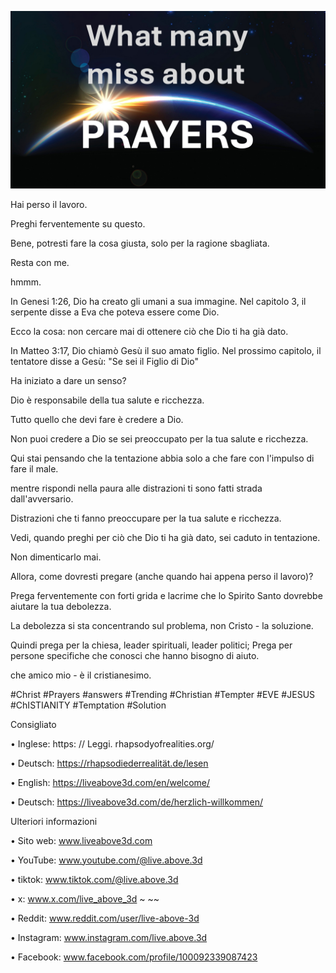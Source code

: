 ![Video cover image](../cover.jpg)

Hai perso il lavoro.

Preghi ferventemente su questo.

Bene, potresti fare la cosa giusta, solo per la ragione sbagliata.

Resta con me.

hmmm.

In Genesi 1:26, Dio ha creato gli umani a sua immagine. Nel capitolo 3, il serpente disse a Eva che poteva essere come Dio.

Ecco la cosa: non cercare mai di ottenere ciò che Dio ti ha già dato.

In Matteo 3:17, Dio chiamò Gesù il suo amato figlio. Nel prossimo capitolo, il tentatore disse a Gesù: "Se sei il Figlio di Dio"

Ha iniziato a dare un senso?

Dio è responsabile della tua salute e ricchezza.

Tutto quello che devi fare è credere a Dio.

Non puoi credere a Dio se sei preoccupato per la tua salute e ricchezza.

Qui stai pensando che la tentazione abbia solo a che fare con l'impulso di fare il male.

mentre rispondi nella paura alle distrazioni ti sono fatti strada dall'avversario.

Distrazioni che ti fanno preoccupare per la tua salute e ricchezza.

Vedi, quando preghi per ciò che Dio ti ha già dato, sei caduto in tentazione.

Non dimenticarlo mai.

Allora, come dovresti pregare (anche quando hai appena perso il lavoro)?

Prega ferventemente con forti grida e lacrime che lo Spirito Santo dovrebbe aiutare la tua debolezza.

La debolezza si sta concentrando sul problema, non Cristo - la soluzione.

Quindi prega per la chiesa, leader spirituali, leader politici; Prega per persone specifiche che conosci che hanno bisogno di aiuto.

che amico mio - è il cristianesimo.

#Christ #Prayers #answers #Trending #Christian #Tempter #EVE #JESUS ​​#ChISTIANITY #Temptation #Solution

Consigliato

• Inglese: https: // Leggi. rhapsodyofrealities.org/

•	Deutsch: https://rhapsodiederrealität.de/lesen

•	English: https://liveabove3d.com/en/welcome/

• Deutsch: https://liveabove3d.com/de/herzlich-willkommen/

Ulteriori informazioni

• Sito web: www.liveabove3d.com

• YouTube: www.youtube.com/@live.above.3d

• tiktok: www.tiktok.com/@live.above.3d

• x: www.x.com/live_above_3d ~ ~~

• Reddit: www.reddit.com/user/live-above-3d

• Instagram: www.instagram.com/live.above.3d

• Facebook: www.facebook.com/profile/100092339087423